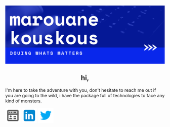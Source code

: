 ![Header](https://github.com/marwankous/marwankous/blob/main/assets/banner.png "Header")
## <div align="center">hi,</div>
I'm here to take the adventure with you, don't hesitate to reach me out if you are going to the wild, i have the package full of technologies to face any kind of monsters.

<a href="https://marouanekouskous.site/">![my portfolio](https://github.com/marwankous/marwankous/blob/main/assets/website.png)</a>
<a href="https://www.linkedin.com/in/marouane-kouskous/">![my linkedin profile](https://github.com/marwankous/marwankous/blob/main/assets/linkedin.png)</a>
<a href="https://twitter.com/marwankouskous">![my twitter profile](https://github.com/marwankous/marwankous/blob/main/assets/twitter.png)</a>

